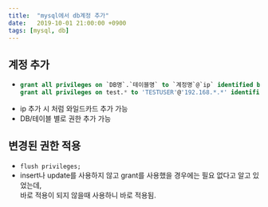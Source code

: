```yaml
---
title:  "mysql에서 db계정 추가"
date:   2019-10-01 21:00:00 +0900
tags: [mysql, db]
---
```


## 계정 추가

-   ```sql
    grant all privileges on `DB명`.`테이블명` to `계정명`@`ip` identified by `비밀번호`
    grant all privileges on test.* to 'TESTUSER'@'192.168.*.*' identified by 'password1234'
    ```
-   ip 추가 시 처럼 와일드카드 추가 가능
-   DB/테이블 별로 권한 추가 가능

## 변경된 권한 적용

-   `flush privileges;`
-   insert나 update를 사용하지 않고 grant를 사용했을 경우에는 필요 없다고 알고 있었는데,  
    바로 적용이 되지 않을때 사용하니 바로 적용됨.
